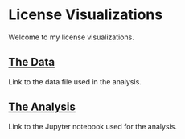 # License Visualizations

Welcome to my license visualizations.


## [The Data](https://github.com/arosedale/arosedale.github.io/raw/main/hw_5.csv)
Link to the data file used in the analysis.

## [The Analysis](https://github.com/arosedale/arosedale.github.io/blob/main/license_visualizations.ipynb)
Link to the Jupyter notebook used for the analysis.
